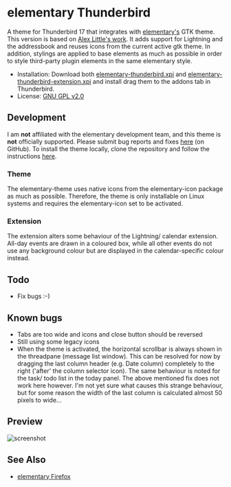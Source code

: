 
# elementary Thunderbird

A theme for Thunderbird 17 that integrates with [elementary's](http://elementaryos.org)
GTK theme. This version is based on [Alex Little's work](https://github.com/alxlit/elementary-thunderbird/).
It adds support for Lightning and the addressbook and reuses icons from the current active 
gtk theme. In addition, stylings are applied to base elements as much as possible in order
to style third-party plugin elements in the same elementary style.

  * Installation: Download both [elementary-thunderbird.xpi](https://github.com/ksmolder/elementary-thunderbird/blob/master/elementary-thunderbird.xpi) and [elementary-thunderbird-extension.xpi](https://github.com/ksmolder/elementary-thunderbird/blob/master/elementary-thunderbird-extension.xpi) and install drag them to the addons tab in Thunderbird.
  * License: [GNU GPL v2.0](https://www.gnu.org/licenses/gpl-2.0)

## Development

I am **not** affiliated with the elementary development team, and this theme is **not**
officially supported. Please submit bug reports and fixes [here](http://github.com/alxlit/elementary-thunderbird/issues)
(on GitHub). To install the theme locally, clone the repository and follow the instructions
[here](https://developer.mozilla.org/en-US/docs/Building_a_Theme#Test).

### Theme

The elementary-theme uses native icons from the elementary-icon package as much as possible. Therefore, the theme is only installable on Linux systems and requires the elementary-icon set to be activated.

### Extension

The extension alters some behaviour of the Lightning/ calendar extension. All-day events are drawn in a coloured box, while all other events do not use any background colour but are displayed in the calendar-specific colour instead.

## Todo
  * Fix bugs :-)

## Known bugs
  * Tabs are too wide and icons and close button should be reversed
  * Still using some legacy icons
  * When the theme is activated, the horizontal scrollbar is always shown in the threadpane (message list window). This can be resolved for now by dragging the last column header (e.g. Date column) completely to the right ('after' the column selector icon). The same behaviour is noted for the task/ todo list in the today panel. The above mentioned fix does not work here however. I'm not yet sure what causes this strange behaviour, but for some reason the width of the last column is calculated almost 50 pixels to wide...

## Preview

![screenshot](https://github.com/ksmolder/elementary-thunderbird/blob/master/screenshots/1.png)

## See Also

  * [elementary Firefox](https://addons.mozilla.org/en-US/firefox/addon/elementary-firefox/)


